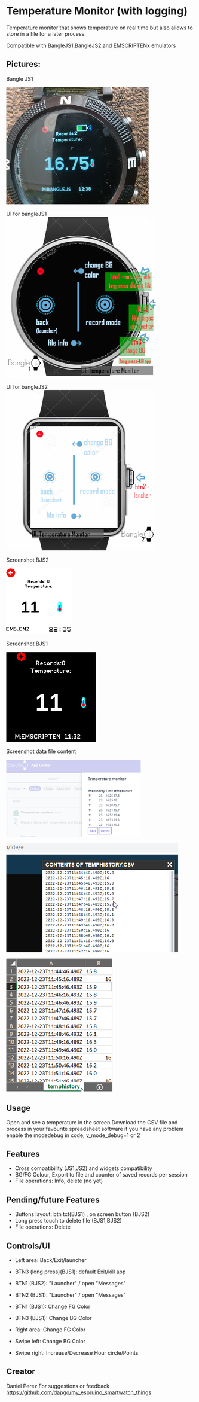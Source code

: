 # Temperature Monitor (with logging)
Temperature monitor that shows temperature on real time but also allows to store in a file for a later process.

Compatible with BangleJS1,BangleJS2,and EMSCRIPTENx emulators

## Pictures:

Bangle JS1

![](photo_banglejs1.jpg)

UI for bangleJS1
![](bangle.js_UI.png)

UI for bangleJS2
![](bangle.js2_UI.png)

Screenshot BJS2

![](ss_emul_bjs2.png)

Screenshot BJS1

![](ss_emul_bjs1.png)

Screenshot data file content

![](file_interface.png)

![](CSV_IDE_view.png)

![](CSV_excel_view.png)


## Usage

Open and see a temperature in the screen 
Download the CSV file and process in your favourite spreadsheet software
if you have any problem enable the modedebug in code; v_mode_debug=1 or 2

## Features

- Cross compatibility (JS1,JS2) and widgets compatibility 
- BG/FG Colour, Export to file and counter of saved records per session
- File operations: Info, delete (no yet)

## Pending/future Features
- Buttons layout: btn txt(BJS1) , on screen button (BJS2)
- Long press touch to delete file (BJS1,BJS2)
- File operations: Delete 

## Controls/UI
 - Left area: Back/Exit/launcher 
 - BTN3 (long press)(BJS1): default Exit/kill app 

 - BTN1 (BJS2): "Launcher" / open "Messages"
 - BTN2 (BJS1): "Launcher" / open "Messages"
 - BTN1 (BJS1): Change FG Color
 - BTN3 (BJS1): Change BG Color 
 - Right area: Change FG Color 
 - Swipe left: Change BG Color 
 - Swipe right: Increase/Decrease Hour circle/Points 
 
 

## Creator

Daniel Perez
For suggestions or feedback
https://github.com/dapgo/my_espruino_smartwatch_things